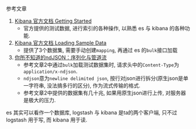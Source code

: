 参考文章

1. [Kibana 官方文档 Getting Started](https://www.elastic.co/guide/en/kibana/5.5/getting-started.html)
    - 官方提供的测试数据, 进行索引的各种操作, 以熟悉 es 与 kibana 的各种功能.
2. [Kibana 官方文档 Loading Sample Data](https://www.elastic.co/guide/en/kibana/5.5/tutorial-load-dataset.html)
    - 提供了3个数据集, 需要手动创建`mapping`, 再通过 es 的`bulk`接口加载
3. [你所不知道的ndJSON：序列化与管道流](https://cloud.tencent.com/developer/article/1506199)
    - 参考文章2中通过`bulk`加载测试数据集时, 请求头中的`Content-Type`为`application/x-ndjson`.
    - `ndjson`意为`newline delimited json`, 按行对json进行拆分(原生json是单一字符串, 没法搞多行的区分), 作为流式传输的格式.
    - 参考文章2中提供的数据集有几十兆, 如果用原生json进行上传, 对服务器是极大的压力.

es 其实可以看作一个数据库, logstash 与 kibana 是ta的两个客户端, 只不过 logstash 用于写, 而 kibana 用于读.
